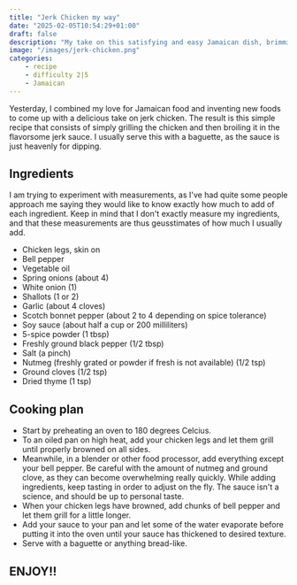 ```yaml
---
title: "Jerk Chicken my way"
date: "2025-02-05T10:54:29+01:00"
draft: false
description: "My take on this satisfying and easy Jamaican dish, brimming with powerful flavors"
image: "/images/jerk-chicken.png"
categories: 
    - recipe
    - difficulty 2|5
    - Jamaican
---
```


Yesterday, I combined my love for Jamaican food and inventing new foods to come up with a delicious take on jerk chicken. The result is this simple recipe that consists of simply grilling the chicken and then broiling it in the flavorsome jerk sauce. I usually serve this with a baguette, as the sauce is just heavenly for dipping. 

## Ingredients
I am trying to experiment with measurements, as I've had quite some people approach me saying they would like to know exactly how much to add of each ingredient. Keep in mind that I don't exactly measure my ingredients, and that these measurements are thus geusstimates of how much I usually add. 
- Chicken legs, skin on
- Bell pepper
- Vegetable oil
- Spring onions (about 4)
- White onion (1)
- Shallots (1 or 2)
- Garlic (about 4 cloves)
- Scotch bonnet pepper (about 2 to 4 depending on spice tolerance)
- Soy sauce (about half a cup or 200 milliliters)
- 5-spice powder (1 tbsp)
- Freshly ground black pepper (1/2 tbsp)
- Salt (a pinch)
- Nutmeg (freshly grated or powder if fresh is not available) (1/2 tsp)
- Ground cloves (1/2 tsp)
- Dried thyme (1 tsp)

## Cooking plan
- Start by preheating an oven to 180 degrees Celcius. 
- To an oiled pan on high heat, add your chicken legs and let them grill until properly browned on all sides. 
- Meanwhile, in a blender or other food processor, add everything except your bell pepper. Be careful with the amount of nutmeg and ground clove, as they can become overwhelming really quickly. While adding ingredients, keep tasting in order to adjust on the fly. The sauce isn't a science, and should be up to personal taste. 
- When your chicken legs have browned, add chunks of bell pepper and let them grill for a little longer. 
- Add your sauce to your pan and let some of the water evaporate before putting it into the oven until your sauce has thickened to desired texture.
- Serve with a baguette or anything bread-like. 

## ENJOY!!
